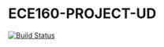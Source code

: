 # ECE160-PROJECT-UD
[![Build Status](https://travis-ci.org/MarsTechHAN/ECE160-PROJECT-UD.svg)](https://travis-ci.org/MarsTechHAN/ECE160-PROJECT-UD)
